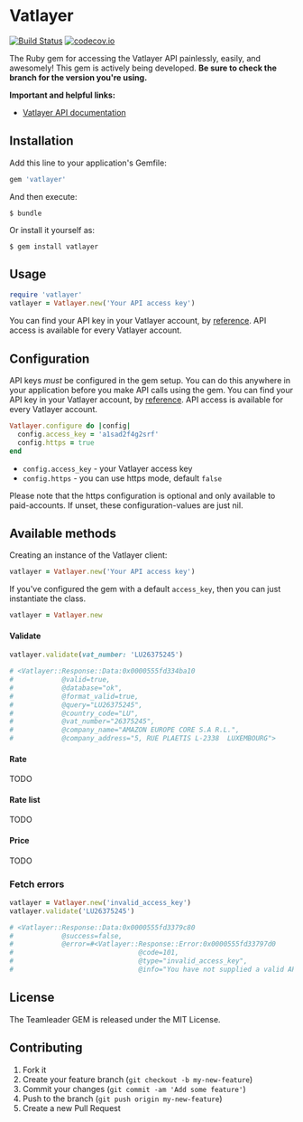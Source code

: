 # Vatlayer

[![Build Status](https://travis-ci.org/drEnilight/vatlayer-ruby.svg?branch=master)](https://travis-ci.org/drEnilight/vatlayer-ruby) [![codecov.io](https://codecov.io/github/drEnilight/vatlayer-ruby/coverage.svg?branch=master)](https://codecov.io/gh/drEnilight/vatlayer-ruby?branch=master)

The Ruby gem for accessing the Vatlayer API painlessly, easily, and awesomely! This gem is actively being developed. **Be sure to check the branch for the version you're using.**

**Important and helpful links:**

- [Vatlayer API documentation](https://vatlayer.com/documentation)

## Installation

Add this line to your application's Gemfile:

```ruby
gem 'vatlayer'
```

And then execute:

    $ bundle

Or install it yourself as:

    $ gem install vatlayer

## Usage

```ruby
require 'vatlayer'
vatlayer = Vatlayer.new('Your API access key')

```
You can find your API key in your Vatlayer account, by [reference](https://vatlayer.com/dashboard). API access is available for every Vatlayer account.

## Configuration

API keys *must* be configured in the gem setup. You can do this anywhere in your application before you make API calls using the gem. You can find your API key in your Vatlayer account, by [reference](https://vatlayer.com/dashboard). API access is available for every Vatlayer account.

```ruby
Vatlayer.configure do |config|
  config.access_key = 'a1sad2f4g2srf'
  config.https = true
end
```

* `config.access_key` - your Vatlayer access key
* `config.https` - you can use https mode, default `false`

Please note that the https configuration is optional and only available to paid-accounts. If unset, these configuration-values are just nil.

## Available methods

Creating an instance of the Vatlayer client:
```ruby
vatlayer = Vatlayer.new('Your API access key')
```
If you've configured the gem with a default `access_key`, then you can just instantiate the class.
```ruby
vatlayer = Vatlayer.new
```

#### Validate
```ruby
vatlayer.validate(vat_number: 'LU26375245')

# <Vatlayer::Response::Data:0x0000555fd334ba10
#            @valid=true,
#            @database="ok",
#            @format_valid=true,
#            @query="LU26375245",
#            @country_code="LU",
#            @vat_number="26375245",
#            @company_name="AMAZON EUROPE CORE S.A R.L.",
#            @company_address="5, RUE PLAETIS L-2338  LUXEMBOURG">
```

#### Rate
TODO

#### Rate list
TODO

#### Price
TODO

### Fetch errors

```ruby
vatlayer = Vatlayer.new('invalid_access_key')
vatlayer.validate('LU26375245')

# <Vatlayer::Response::Data:0x0000555fd3379c80
#            @success=false,
#            @error=#<Vatlayer::Response::Error:0x0000555fd33797d0
#                               @code=101,
#                               @type="invalid_access_key",
#                               @info="You have not supplied a valid API Access Key. [Technical Support: support@apilayer.com]">
```


## License
The Teamleader GEM is released under the MIT License.

## Contributing

1. Fork it
2. Create your feature branch (`git checkout -b my-new-feature`)
3. Commit your changes (`git commit -am 'Add some feature'`)
4. Push to the branch (`git push origin my-new-feature`)
5. Create a new Pull Request
